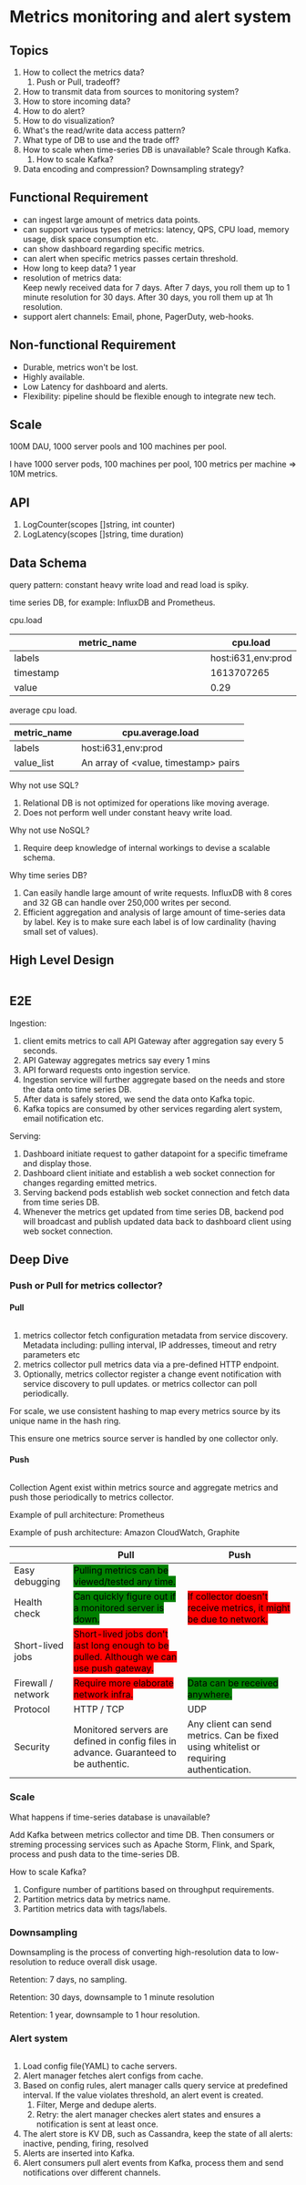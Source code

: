 # Metrics monitoring and alert system

## Topics

1. How to collect the metrics data?
   1. Push or Pull, tradeoff?
2. How to transmit data from sources to monitoring system?
3. How to store incoming data?
4. How to do alert?
5. How to do visualization?
6. What's the read/write data access pattern?
7. What type of DB to use and the trade off?
8. How to scale when time-series DB is unavailable? Scale through Kafka.
   1. How to scale Kafka?
9. Data encoding and compression? Downsampling strategy?

## Functional Requirement

* can ingest large amount of metrics data points.
* can support various types of metrics: latency, QPS, CPU load, memory usage, disk space consumption etc.
* can show dashboard regarding specific metrics.
* can alert when specific metrics passes certain threshold.
* How long to keep data? 1 year
* resolution of metrics data:\
  Keep newly received data for 7 days. After 7 days, you roll them up to 1 minute resolution for 30 days. After 30 days, you roll them up at 1h resolution.
* support alert channels: Email, phone, PagerDuty, web-hooks.

## Non-functional Requirement

* Durable, metrics won't be lost.
* Highly available.
* Low Latency for dashboard and alerts.
* Flexibility: pipeline should be flexible enough to integrate new tech.

## Scale

100M DAU, 1000 server pools and 100 machines per pool.

I have 1000 server pods, 100 machines per pool, 100 metrics per machine => 10M metrics.

## API

1. LogCounter(scopes \[]string, int counter)
2. LogLatency(scopes \[]string, time duration)

## Data Schema

query pattern: constant heavy write load and read load is spiky.

time series DB, for example: InfluxDB and Prometheus.

cpu.load

<table><thead><tr><th width="365">metric_name</th><th>cpu.load</th></tr></thead><tbody><tr><td>labels</td><td>host:i631,env:prod</td></tr><tr><td>timestamp</td><td>1613707265</td></tr><tr><td>value</td><td>0.29</td></tr></tbody></table>

average cpu load.

| metric\_name | cpu.average.load                      |
| ------------ | ------------------------------------- |
| labels       | host:i631,env:prod                    |
| value\_list  | An array of \<value, timestamp> pairs |

Why not use SQL?

1. Relational DB is not optimized for operations like moving average.
2. Does not perform well under constant heavy write load.

Why not use NoSQL?

1. Require deep knowledge of internal workings to devise a scalable schema.

Why time series DB?

1. Can easily handle large amount of write requests. InfluxDB with 8 cores and 32 GB can handle over 250,000 writes per second.
2. Efficient aggregation and analysis of large amount of time-series data by label. Key is to make sure each label is of low cardinality (having small set of values).

## High Level Design

<img src="../../.gitbook/assets/file.excalidraw (10).svg" alt="" class="gitbook-drawing">

## E2E

Ingestion:

1. client emits metrics to call API Gateway after aggregation say every 5 seconds.
2. API Gateway aggregates metrics say every 1 mins
3. API forward requests onto ingestion service.
4. Ingestion service will further aggregate based on the needs and store the data onto time series DB.
5. After data is safely stored, we send the data onto Kafka topic.
6. Kafka topics are consumed by other services regarding alert system, email notification etc.

Serving:

1. Dashboard initiate request to gather datapoint for a specific timeframe and display those.
2. Dashboard client initiate and establish a web socket connection for changes regarding emitted metrics.
3. Serving backend pods establish web socket connection and fetch data from time series DB.
4. Whenever the metrics get updated from time series DB, backend pod will broadcast and publish updated data back to dashboard client using web socket connection.

## Deep Dive

### Push or Pull for metrics collector?

#### Pull

<img src="../../.gitbook/assets/file.excalidraw (11).svg" alt="" class="gitbook-drawing">

1. metrics collector fetch configuration metadata from service discovery. Metadata including: pulling interval, IP addresses, timeout and retry parameters etc
2. metrics collector pull metrics data via a pre-defined HTTP endpoint.
3. Optionally, metrics collector register a change event notification with service discovery to pull updates. or metrics collector can poll periodically.

For scale, we use consistent hashing to map every metrics source by its unique name in the hash ring.&#x20;

This ensure one metrics source server is handled by one collector only.

#### Push

<img src="../../.gitbook/assets/file.excalidraw (1) (1) (1) (1) (1) (1) (1) (1) (1) (1) (1).svg" alt="" class="gitbook-drawing">

Collection Agent exist within metrics source and aggregate metrics and push those periodically to metrics collector.

Example of pull architecture: Prometheus

Example of push architecture: Amazon CloudWatch, Graphite

|                    | Pull                                                                                                                               | Push                                                                                                         |
| ------------------ | ---------------------------------------------------------------------------------------------------------------------------------- | ------------------------------------------------------------------------------------------------------------ |
| Easy debugging     | <mark style="background-color:green;">Pulling metrics can be viewed/tested any time.</mark>                                        |                                                                                                              |
| Health check       | <mark style="background-color:green;">Can quickly figure out if a monitored server is down.</mark>                                 | <mark style="background-color:red;">If collector doesn't receive metrics, it might be due to network.</mark> |
| Short-lived jobs   | <mark style="background-color:red;">Short-lived jobs don't last long enough to be pulled. Although we can use push gateway.</mark> |                                                                                                              |
| Firewall / network | <mark style="background-color:red;">Require more elaborate network infra.</mark>                                                   | <mark style="background-color:green;">Data can be received anywhere.</mark>                                  |
| Protocol           | HTTP / TCP                                                                                                                         | UDP                                                                                                          |
| Security           | Monitored servers are defined in config files in advance. Guaranteed to be authentic.                                              | Any client can send metrics. Can be fixed using whitelist or requiring authentication.                       |

### Scale

What happens if time-series database is unavailable?

Add Kafka between metrics collector and time DB. Then consumers or streming processing services such as Apache Storm, Flink, and Spark, process and push data to the time-series DB.

How to scale Kafka?

1. Configure number of partitions based on throughput requirements.
2. Partition metrics data by metrics name.
3. Partition metrics data with tags/labels.

### Downsampling

Downsampling is the process of converting high-resolution data to low-resolution to reduce overall disk usage.

Retention: 7 days, no sampling.

Retention: 30 days, downsample to 1 minute resolution

Retention: 1 year, downsample to 1 hour resolution.

### Alert system

<img src="../../.gitbook/assets/file.excalidraw (12).svg" alt="" class="gitbook-drawing">

1. Load config file(YAML) to cache servers.
2. Alert manager fetches alert configs from cache.
3. Based on config rules, alert manager calls query service at predefined interval. If the value violates threshold, an alert event is created.
   1. Filter, Merge and dedupe alerts.
   2. Retry: the alert manager checkes alert states and ensures a notification is sent at least once.
4. The alert store is KV DB, such as Cassandra, keep the state of all alerts: \
   inactive, pending, firing, resolved
5. Alerts are inserted into Kafka.
6. Alert consumers pull alert events from Kafka, process them and send notifications over different channels.

